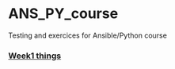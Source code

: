 # ANS_PY_course

Testing and exercices for Ansible/Python course

### [Week1 things](https://github.com/jpcerezo/ANS_PY_course/week_1)


